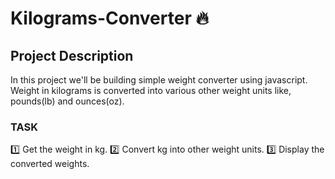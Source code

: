 # Kilograms-Converter 🔥

## Project Description 

In this project we'll be building simple weight converter using javascript.
Weight in kilograms is converted into various other weight units like, pounds(lb) and ounces(oz).

### TASK

1️⃣ Get the weight in kg.
2️⃣ Convert kg into other weight units.
3️⃣ Display the converted weights.